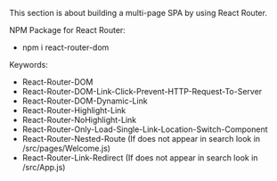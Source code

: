 This section is about building a multi-page SPA by using React Router.

NPM Package for React Router:
- npm i react-router-dom

Keywords:
- React-Router-DOM
- React-Router-DOM-Link-Click-Prevent-HTTP-Request-To-Server
- React-Router-DOM-Dynamic-Link
- React-Router-Highlight-Link
- React-Router-NoHighlight-Link
- React-Router-Only-Load-Single-Link-Location-Switch-Component
- React-Router-Nested-Route (If does not appear in search look in /src/pages/Welcome.js)
- React-Router-Link-Redirect (If does not appear in search look in /src/App.js)